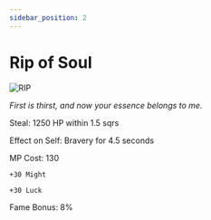 ```yaml
---
sidebar_position: 2
---
```


# Rip of Soul

![RIP](https://vwiki.valorserver.com/api/item/picture/rip%20of%20soul)

<i>First is thirst, and now your essence belongs to me.</i>

Steal: 1250 HP within 1.5 sqrs

Effect on Self: Bravery for 4.5 seconds

MP Cost: 130

    +30 Might
    
    +30 Luck

Fame Bonus: 8%
